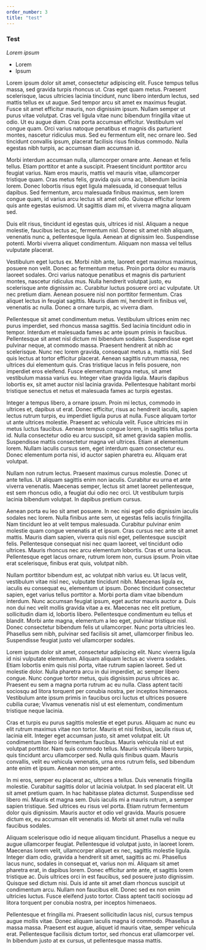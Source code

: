 ```yaml
---
order_number: 3
title: "test"
---
```

### Test

*Lorem ipsum*

- Lorem
- Ipsum

 Lorem ipsum dolor sit amet, consectetur adipiscing elit. Fusce tempus tellus massa, sed gravida turpis rhoncus ut. Cras eget quam metus. Praesent scelerisque, lacus ultricies lacinia tincidunt, nunc libero interdum lectus, sed mattis tellus ex ut augue. Sed tempor arcu sit amet ex maximus feugiat. Fusce sit amet efficitur mauris, non dignissim ipsum. Nullam semper ut purus vitae volutpat. Cras vel ligula vitae nunc bibendum fringilla vitae ut odio. Ut eu augue diam. Cras porta accumsan efficitur. Vestibulum vel congue quam. Orci varius natoque penatibus et magnis dis parturient montes, nascetur ridiculus mus. Sed eu fermentum elit, nec ornare leo. Sed tincidunt convallis ipsum, placerat facilisis risus finibus commodo. Nulla egestas nibh turpis, ac accumsan diam accumsan id.

Morbi interdum accumsan nulla, ullamcorper ornare ante. Aenean et felis tellus. Etiam porttitor et ante a suscipit. Praesent tincidunt porttitor arcu feugiat varius. Nam eros mauris, mattis vel mauris vitae, ullamcorper tristique quam. Cras metus felis, gravida quis urna ac, bibendum lacinia lorem. Donec lobortis risus eget ligula malesuada, id consequat tellus dapibus. Sed fermentum, arcu malesuada finibus maximus, sem lorem congue quam, id varius arcu lectus sit amet odio. Quisque efficitur lorem quis ante egestas euismod. Ut sagittis diam mi, et viverra magna aliquam sed.

Duis elit risus, tincidunt id egestas quis, ultrices id nisl. Aliquam a neque molestie, faucibus lectus ac, fermentum nisl. Donec sit amet nibh aliquam, venenatis nunc a, pellentesque ligula. Aenean at dignissim leo. Suspendisse potenti. Morbi viverra aliquet condimentum. Aliquam non massa vel tellus vulputate placerat.

Vestibulum eget luctus ex. Morbi nibh ante, laoreet eget maximus maximus, posuere non velit. Donec ac fermentum metus. Proin porta dolor eu mauris laoreet sodales. Orci varius natoque penatibus et magnis dis parturient montes, nascetur ridiculus mus. Nulla hendrerit volutpat justo, eu scelerisque ante dignissim ac. Curabitur luctus posuere orci ac vulputate. Ut nec pretium diam. Aenean posuere nisl non porttitor fermentum. Cras aliquet lectus in feugiat sagittis. Mauris diam mi, hendrerit in finibus vel, venenatis ac nulla. Donec a ornare turpis, ac viverra diam.

Pellentesque sit amet condimentum metus. Vestibulum ultrices enim nec purus imperdiet, sed rhoncus massa sagittis. Sed lacinia tincidunt odio in tempor. Interdum et malesuada fames ac ante ipsum primis in faucibus. Pellentesque sit amet nisl dictum mi bibendum sodales. Suspendisse eget pulvinar neque, at commodo massa. Praesent hendrerit at nibh ac scelerisque. Nunc nec lorem gravida, consequat metus a, mattis nisl. Sed quis lectus at tortor efficitur placerat. Aenean sagittis rutrum massa, nec ultrices dui elementum quis. Cras tristique lacus in felis posuere, non imperdiet eros eleifend. Fusce elementum magna metus, sit amet vestibulum massa varius eu. Integer vitae gravida ligula. Mauris dapibus lobortis ex, sit amet auctor nisl lacinia gravida. Pellentesque habitant morbi tristique senectus et netus et malesuada fames ac turpis egestas.

Integer a tempus libero, a ornare ipsum. Proin mi lectus, commodo in ultrices et, dapibus ut erat. Donec efficitur, risus ac hendrerit iaculis, sapien lectus rutrum turpis, eu imperdiet ligula purus at nulla. Fusce aliquam tortor ut ante ultrices molestie. Praesent ac vehicula velit. Fusce ultricies mi in metus luctus faucibus. Aenean tempus congue lorem, in sagittis tellus porta id. Nulla consectetur odio eu arcu suscipit, sit amet gravida sapien mollis. Suspendisse mattis consectetur magna vel ultrices. Etiam at elementum lorem. Nullam iaculis cursus sem, eget interdum quam consectetur eu. Donec elementum porta nisi, id auctor sapien pharetra eu. Aliquam erat volutpat.

Nullam non rutrum lectus. Praesent maximus cursus molestie. Donec ut ante tellus. Ut aliquam sagittis enim non iaculis. Curabitur eu urna et ante viverra venenatis. Maecenas semper, lectus sit amet laoreet pellentesque, est sem rhoncus odio, a feugiat dui odio nec orci. Ut vestibulum turpis lacinia bibendum volutpat. In dapibus pretium cursus.

Aenean porta eu leo sit amet posuere. In nec nisi eget odio dignissim iaculis sodales nec lorem. Nulla finibus ante sem, ut egestas felis iaculis fringilla. Nam tincidunt leo at velit tempus malesuada. Curabitur pulvinar enim molestie quam congue venenatis at et ipsum. Cras cursus nec ante sit amet mattis. Mauris diam sapien, viverra quis nisl eget, pellentesque suscipit felis. Pellentesque consequat nisi nec quam laoreet, vel tincidunt odio ultrices. Mauris rhoncus nec arcu elementum lobortis. Cras et urna lacus. Pellentesque eget lacus ornare, rutrum lorem non, cursus ipsum. Proin vitae erat scelerisque, finibus erat quis, volutpat nibh.

Nullam porttitor bibendum est, ac volutpat nibh varius eu. Ut lacus velit, vestibulum vitae nisl nec, vulputate tincidunt nibh. Maecenas ligula ex, iaculis eu consequat eu, elementum ut ipsum. Donec tincidunt consectetur sapien, eget varius tellus porttitor a. Morbi porta diam vitae bibendum interdum. Nunc accumsan feugiat ipsum, eget auctor mauris auctor a. Duis non dui nec velit mollis gravida vitae a ex. Maecenas nec elit pretium, sollicitudin diam id, lobortis libero. Pellentesque condimentum eu tellus et blandit. Morbi ante magna, elementum a leo eget, pulvinar tristique nisl. Donec consectetur bibendum felis ut ullamcorper. Nunc porta ultricies leo. Phasellus sem nibh, pulvinar sed facilisis sit amet, ullamcorper finibus leo. Suspendisse feugiat justo vel ullamcorper sodales.

Lorem ipsum dolor sit amet, consectetur adipiscing elit. Nunc viverra ligula id nisi vulputate elementum. Aliquam aliquam lectus ac viverra sodales. Etiam lobortis enim quis nisl porta, vitae rutrum sapien laoreet. Sed ut molestie dolor. Nulla pharetra arcu in dui imperdiet, ac semper libero congue. Nunc congue tortor metus, quis dignissim purus ultrices ac. Praesent eu sem a magna porta rutrum ac eu nulla. Class aptent taciti sociosqu ad litora torquent per conubia nostra, per inceptos himenaeos. Vestibulum ante ipsum primis in faucibus orci luctus et ultrices posuere cubilia curae; Vivamus venenatis nisl ut est elementum, condimentum tristique neque lacinia.

Cras et turpis eu purus sagittis molestie et eget purus. Aliquam ac nunc eu elit rutrum maximus vitae non tortor. Mauris et nisi finibus, iaculis risus ut, lacinia elit. Integer eget accumsan justo, sit amet volutpat elit. Ut condimentum libero id fermentum faucibus. Mauris vehicula nisl ut est volutpat porttitor. Nam quis commodo tellus. Mauris vehicula libero turpis, quis tincidunt arcu ullamcorper sed. Nulla quis finibus quam. Mauris convallis, velit eu vehicula venenatis, urna eros rutrum felis, sed bibendum ante enim et ipsum. Aenean non semper ante.

In mi eros, semper eu placerat ac, ultrices a tellus. Duis venenatis fringilla molestie. Curabitur sagittis dolor ut lacinia volutpat. In sed placerat elit. Ut sit amet pretium quam. In hac habitasse platea dictumst. Suspendisse sed libero mi. Mauris et magna sem. Duis iaculis mi a mauris rutrum, a semper sapien tristique. Sed ultrices eu risus vel porta. Etiam rutrum fermentum dolor quis dignissim. Mauris auctor et odio vel gravida. Mauris posuere dictum ex, eu accumsan elit venenatis id. Morbi sit amet nulla vel nulla faucibus sodales.

Aliquam scelerisque odio id neque aliquam tincidunt. Phasellus a neque eu augue ullamcorper feugiat. Pellentesque id volutpat justo, in laoreet lorem. Maecenas lorem velit, ullamcorper aliquet ex nec, sagittis molestie ligula. Integer diam odio, gravida a hendrerit sit amet, sagittis ac mi. Phasellus lacus nunc, sodales in consequat et, varius non mi. Aliquam sit amet pharetra erat, in dapibus lorem. Donec efficitur ante ante, et sagittis lorem tristique ac. Duis ultrices orci in est faucibus, sed posuere justo dignissim. Quisque sed dictum nisi. Duis id ante sit amet diam rhoncus suscipit ut condimentum arcu. Nullam non faucibus elit. Donec sed ex non enim ultricies luctus. Fusce eleifend justo tortor. Class aptent taciti sociosqu ad litora torquent per conubia nostra, per inceptos himenaeos.

Pellentesque et fringilla mi. Praesent sollicitudin lacus nisl, cursus tempus augue mollis vitae. Donec aliquam iaculis magna id commodo. Phasellus a massa massa. Praesent est augue, aliquet id mauris vitae, semper vehicula erat. Pellentesque facilisis dictum tortor, sed rhoncus erat ullamcorper vel. In bibendum justo at ex cursus, ut pellentesque massa mattis. 
